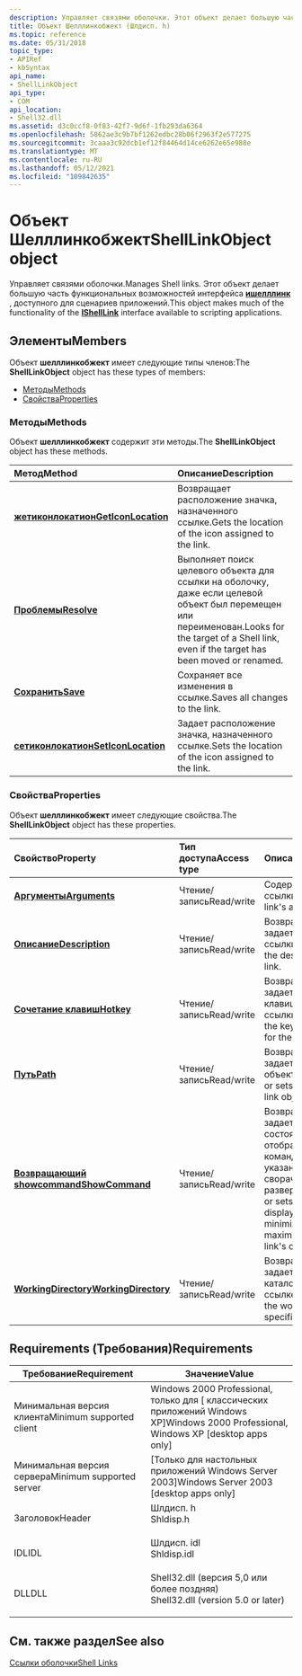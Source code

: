 ```yaml
---
description: Управляет связями оболочки. Этот объект делает большую часть функциональных возможностей интерфейса Ишелллинк, доступного для сценариев приложений.
title: Объект Шелллинкобжект (Шлдисп. h)
ms.topic: reference
ms.date: 05/31/2018
topic_type:
- APIRef
- kbSyntax
api_name:
- ShellLinkObject
api_type:
- COM
api_location:
- Shell32.dll
ms.assetid: d3c0ccf8-0f83-42f7-9d6f-1fb293da6364
ms.openlocfilehash: 5862ae3c9b7bf1262edbc28b06f2963f2e577275
ms.sourcegitcommit: 3caaa3c92dcb1ef12f84464d14ce6262e65e988e
ms.translationtype: MT
ms.contentlocale: ru-RU
ms.lasthandoff: 05/12/2021
ms.locfileid: "109842635"
---
```

# <a name="shelllinkobject-object"></a><span data-ttu-id="1f1ae-104">Объект Шелллинкобжект</span><span class="sxs-lookup"><span data-stu-id="1f1ae-104">ShellLinkObject object</span></span>

<span data-ttu-id="1f1ae-105">Управляет связями оболочки.</span><span class="sxs-lookup"><span data-stu-id="1f1ae-105">Manages Shell links.</span></span> <span data-ttu-id="1f1ae-106">Этот объект делает большую часть функциональных возможностей интерфейса [**ишелллинк**](/windows/desktop/api/Shobjidl_core/nn-shobjidl_core-ishelllinka) , доступного для сценариев приложений.</span><span class="sxs-lookup"><span data-stu-id="1f1ae-106">This object makes much of the functionality of the [**IShellLink**](/windows/desktop/api/Shobjidl_core/nn-shobjidl_core-ishelllinka) interface available to scripting applications.</span></span>

## <a name="members"></a><span data-ttu-id="1f1ae-107">Элементы</span><span class="sxs-lookup"><span data-stu-id="1f1ae-107">Members</span></span>

<span data-ttu-id="1f1ae-108">Объект **шелллинкобжект** имеет следующие типы членов:</span><span class="sxs-lookup"><span data-stu-id="1f1ae-108">The **ShellLinkObject** object has these types of members:</span></span>

-   [<span data-ttu-id="1f1ae-109">Методы</span><span class="sxs-lookup"><span data-stu-id="1f1ae-109">Methods</span></span>](#methods)
-   [<span data-ttu-id="1f1ae-110">Свойства</span><span class="sxs-lookup"><span data-stu-id="1f1ae-110">Properties</span></span>](#properties)

### <a name="methods"></a><span data-ttu-id="1f1ae-111">Методы</span><span class="sxs-lookup"><span data-stu-id="1f1ae-111">Methods</span></span>

<span data-ttu-id="1f1ae-112">Объект **шелллинкобжект** содержит эти методы.</span><span class="sxs-lookup"><span data-stu-id="1f1ae-112">The **ShellLinkObject** object has these methods.</span></span>



| <span data-ttu-id="1f1ae-113">Метод</span><span class="sxs-lookup"><span data-stu-id="1f1ae-113">Method</span></span>                                                     | <span data-ttu-id="1f1ae-114">Описание</span><span class="sxs-lookup"><span data-stu-id="1f1ae-114">Description</span></span>                                                                                    |
|:-----------------------------------------------------------|:-----------------------------------------------------------------------------------------------|
| [<span data-ttu-id="1f1ae-115">**жетиконлокатион**</span><span class="sxs-lookup"><span data-stu-id="1f1ae-115">**GetIconLocation**</span></span>](shelllinkobject-geticonlocation.md) | <span data-ttu-id="1f1ae-116">Возвращает расположение значка, назначенного ссылке.</span><span class="sxs-lookup"><span data-stu-id="1f1ae-116">Gets the location of the icon assigned to the link.</span></span><br/>                                 |
| [<span data-ttu-id="1f1ae-117">**Проблемы**</span><span class="sxs-lookup"><span data-stu-id="1f1ae-117">**Resolve**</span></span>](shelllinkobject-resolve.md)                 | <span data-ttu-id="1f1ae-118">Выполняет поиск целевого объекта для ссылки на оболочку, даже если целевой объект был перемещен или переименован.</span><span class="sxs-lookup"><span data-stu-id="1f1ae-118">Looks for the target of a Shell link, even if the target has been moved or renamed.</span></span><br/> |
| [<span data-ttu-id="1f1ae-119">**Сохранить**</span><span class="sxs-lookup"><span data-stu-id="1f1ae-119">**Save**</span></span>](shelllinkobject-save.md)                       | <span data-ttu-id="1f1ae-120">Сохраняет все изменения в ссылке.</span><span class="sxs-lookup"><span data-stu-id="1f1ae-120">Saves all changes to the link.</span></span><br/>                                                      |
| [<span data-ttu-id="1f1ae-121">**сетиконлокатион**</span><span class="sxs-lookup"><span data-stu-id="1f1ae-121">**SetIconLocation**</span></span>](shelllinkobject-seticonlocation.md) | <span data-ttu-id="1f1ae-122">Задает расположение значка, назначенного ссылке.</span><span class="sxs-lookup"><span data-stu-id="1f1ae-122">Sets the location of the icon assigned to the link.</span></span><br/>                                 |



 

### <a name="properties"></a><span data-ttu-id="1f1ae-123">Свойства</span><span class="sxs-lookup"><span data-stu-id="1f1ae-123">Properties</span></span>

<span data-ttu-id="1f1ae-124">Объект **шелллинкобжект** имеет следующие свойства.</span><span class="sxs-lookup"><span data-stu-id="1f1ae-124">The **ShellLinkObject** object has these properties.</span></span>



| <span data-ttu-id="1f1ae-125">Свойство</span><span class="sxs-lookup"><span data-stu-id="1f1ae-125">Property</span></span>                                                                | <span data-ttu-id="1f1ae-126">Тип доступа</span><span class="sxs-lookup"><span data-stu-id="1f1ae-126">Access type</span></span>           | <span data-ttu-id="1f1ae-127">Описание</span><span class="sxs-lookup"><span data-stu-id="1f1ae-127">Description</span></span>                                                                                               |
|:------------------------------------------------------------------------|:----------------------|:----------------------------------------------------------------------------------------------------------|
| [<span data-ttu-id="1f1ae-128">**Аргументы**</span><span class="sxs-lookup"><span data-stu-id="1f1ae-128">**Arguments**</span></span>](shelllinkobject-arguments.md)<br/>               | <span data-ttu-id="1f1ae-129">Чтение/запись</span><span class="sxs-lookup"><span data-stu-id="1f1ae-129">Read/write</span></span><br/> | <span data-ttu-id="1f1ae-130">Содержит аргументы ссылки.</span><span class="sxs-lookup"><span data-stu-id="1f1ae-130">Contains a link's arguments.</span></span><br/>                                                                   |
| [<span data-ttu-id="1f1ae-131">**Описание**</span><span class="sxs-lookup"><span data-stu-id="1f1ae-131">**Description**</span></span>](shelllinkobject-description.md)<br/>           | <span data-ttu-id="1f1ae-132">Чтение/запись</span><span class="sxs-lookup"><span data-stu-id="1f1ae-132">Read/write</span></span><br/> | <span data-ttu-id="1f1ae-133">Возвращает или задает описание ссылки.</span><span class="sxs-lookup"><span data-stu-id="1f1ae-133">Gets or sets the description of the link.</span></span><br/>                                                      |
| [<span data-ttu-id="1f1ae-134">**Сочетание клавиш**</span><span class="sxs-lookup"><span data-stu-id="1f1ae-134">**Hotkey**</span></span>](shelllinkobject-hotkey.md)<br/>                     | <span data-ttu-id="1f1ae-135">Чтение/запись</span><span class="sxs-lookup"><span data-stu-id="1f1ae-135">Read/write</span></span><br/> | <span data-ttu-id="1f1ae-136">Возвращает или задает сочетание клавиш для ссылки.</span><span class="sxs-lookup"><span data-stu-id="1f1ae-136">Gets or sets the keyboard shortcut for the link.</span></span><br/>                                               |
| [<span data-ttu-id="1f1ae-137">**Путь**</span><span class="sxs-lookup"><span data-stu-id="1f1ae-137">**Path**</span></span>](shelllinkobject-path.md)<br/>                         | <span data-ttu-id="1f1ae-138">Чтение/запись</span><span class="sxs-lookup"><span data-stu-id="1f1ae-138">Read/write</span></span><br/> | <span data-ttu-id="1f1ae-139">Возвращает или задает путь к объекту ссылки.</span><span class="sxs-lookup"><span data-stu-id="1f1ae-139">Gets or sets the path to the link object.</span></span><br/>                                                      |
| [<span data-ttu-id="1f1ae-140">**Возвращающий showcommand**</span><span class="sxs-lookup"><span data-stu-id="1f1ae-140">**ShowCommand**</span></span>](shelllinkobject-showcommand.md)<br/>           | <span data-ttu-id="1f1ae-141">Чтение/запись</span><span class="sxs-lookup"><span data-stu-id="1f1ae-141">Read/write</span></span><br/> | <span data-ttu-id="1f1ae-142">Возвращает или задает начальное состояние отображения команды ссылки (с указанием размера, сворачивания или развертывания).</span><span class="sxs-lookup"><span data-stu-id="1f1ae-142">Gets or sets the initial display state (sized, minimized, or maximized) of the link's command.</span></span><br/> |
| [<span data-ttu-id="1f1ae-143">**WorkingDirectory**</span><span class="sxs-lookup"><span data-stu-id="1f1ae-143">**WorkingDirectory**</span></span>](shelllinkobject-workingdirectory.md)<br/> | <span data-ttu-id="1f1ae-144">Чтение/запись</span><span class="sxs-lookup"><span data-stu-id="1f1ae-144">Read/write</span></span><br/> | <span data-ttu-id="1f1ae-145">Возвращает или задает рабочий каталог, указанный в ссылке.</span><span class="sxs-lookup"><span data-stu-id="1f1ae-145">Gets or sets the working directory specified in the link.</span></span><br/>                                      |



 

## <a name="requirements"></a><span data-ttu-id="1f1ae-146">Requirements (Требования)</span><span class="sxs-lookup"><span data-stu-id="1f1ae-146">Requirements</span></span>



| <span data-ttu-id="1f1ae-147">Требование</span><span class="sxs-lookup"><span data-stu-id="1f1ae-147">Requirement</span></span> | <span data-ttu-id="1f1ae-148">Значение</span><span class="sxs-lookup"><span data-stu-id="1f1ae-148">Value</span></span> |
|-------------------------------------|---------------------------------------------------------------------------------------------------------------|
| <span data-ttu-id="1f1ae-149">Минимальная версия клиента</span><span class="sxs-lookup"><span data-stu-id="1f1ae-149">Minimum supported client</span></span><br/> | <span data-ttu-id="1f1ae-150">Windows 2000 Professional, только для \[ классических приложений Windows XP\]</span><span class="sxs-lookup"><span data-stu-id="1f1ae-150">Windows 2000 Professional, Windows XP \[desktop apps only\]</span></span><br/>                                        |
| <span data-ttu-id="1f1ae-151">Минимальная версия сервера</span><span class="sxs-lookup"><span data-stu-id="1f1ae-151">Minimum supported server</span></span><br/> | <span data-ttu-id="1f1ae-152">\[Только для настольных приложений Windows Server 2003\]</span><span class="sxs-lookup"><span data-stu-id="1f1ae-152">Windows Server 2003 \[desktop apps only\]</span></span><br/>                                                          |
| <span data-ttu-id="1f1ae-153">Заголовок</span><span class="sxs-lookup"><span data-stu-id="1f1ae-153">Header</span></span><br/>                   | <dl> <span data-ttu-id="1f1ae-154"><dt>Шлдисп. h</dt></span><span class="sxs-lookup"><span data-stu-id="1f1ae-154"><dt>Shldisp.h</dt></span></span> </dl>                          |
| <span data-ttu-id="1f1ae-155">IDL</span><span class="sxs-lookup"><span data-stu-id="1f1ae-155">IDL</span></span><br/>                      | <dl> <span data-ttu-id="1f1ae-156"><dt>Шлдисп. idl</dt></span><span class="sxs-lookup"><span data-stu-id="1f1ae-156"><dt>Shldisp.idl</dt></span></span> </dl>                        |
| <span data-ttu-id="1f1ae-157">DLL</span><span class="sxs-lookup"><span data-stu-id="1f1ae-157">DLL</span></span><br/>                      | <dl> <span data-ttu-id="1f1ae-158"><dt>Shell32.dll (версия 5,0 или более поздняя)</dt></span><span class="sxs-lookup"><span data-stu-id="1f1ae-158"><dt>Shell32.dll (version 5.0 or later)</dt></span></span> </dl> |



## <a name="see-also"></a><span data-ttu-id="1f1ae-159">См. также раздел</span><span class="sxs-lookup"><span data-stu-id="1f1ae-159">See also</span></span>

<dl> <dt>

[<span data-ttu-id="1f1ae-160">Ссылки оболочки</span><span class="sxs-lookup"><span data-stu-id="1f1ae-160">Shell Links</span></span>](./links.md)
</dt> </dl>

 

 
